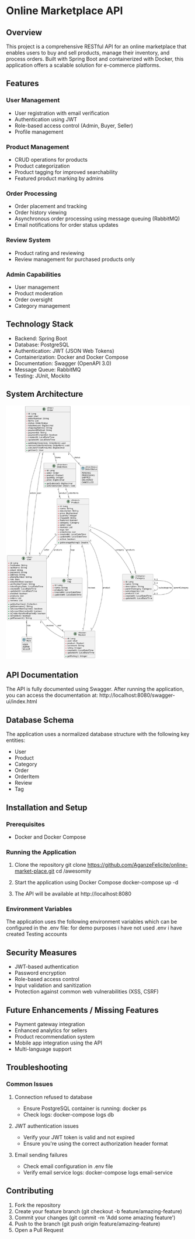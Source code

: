 # Online Marketplace API

## Overview
This project is a comprehensive RESTful API for an online marketplace that enables users to buy and sell products, manage their inventory, and process orders. Built with Spring Boot and containerized with Docker, this application offers a scalable solution for e-commerce platforms.

## Features

### User Management
- User registration with email verification
- Authentication using JWT
- Role-based access control (Admin, Buyer, Seller)
- Profile management

### Product Management
- CRUD operations for products
- Product categorization
- Product tagging for improved searchability
- Featured product marking by admins

### Order Processing
- Order placement and tracking
- Order history viewing
- Asynchronous order processing using message queuing (RabbitMQ)
- Email notifications for order status updates

### Review System
- Product rating and reviewing
- Review management for purchased products only

### Admin Capabilities
- User management
- Product moderation
- Order oversight
- Category management

## Technology Stack

- Backend: Spring Boot
- Database: PostgreSQL
- Authentication: JWT (JSON Web Tokens)
- Containerization: Docker and Docker Compose
- Documentation: Swagger (OpenAPI 3.0)
- Message Queue: RabbitMQ
- Testing: JUnit, Mockito

## System Architecture
![App Screenshot](https://github.com/AganzeFelicite/online-market-place/blob/main/awesomity/UML.png)


## API Documentation

The API is fully documented using Swagger. After running the application, you can access the documentation at:
http://localhost:8080/swagger-ui/index.html

## Database Schema

The application uses a normalized database structure with the following key entities:
- User
- Product
- Category
- Order
- OrderItem
- Review
- Tag

## Installation and Setup

### Prerequisites
- Docker and Docker Compose

### Running the Application

1. Clone the repository
git clone https://github.com/AganzeFelicite/online-market-place.git
cd /awesomity

2. Start the application using Docker Compose
docker-compose up -d

3. The API will be available at http://localhost:8080

### Environment Variables
The application uses the following environment variables which can be configured in the .env file: for demo purposes i have not used .env i have created Testing accounts 



## Security Measures

- JWT-based authentication
- Password encryption
- Role-based access control
- Input validation and sanitization
- Protection against common web vulnerabilities (XSS, CSRF)

##  Future Enhancements / Missing Features

- Payment gateway integration
- Enhanced analytics for sellers
- Product recommendation system
- Mobile app integration using the API
- Multi-language support

## Troubleshooting

### Common Issues

1. Connection refused to database
   - Ensure PostgreSQL container is running: docker ps
   - Check logs: docker-compose logs db

2. JWT authentication issues
   - Verify your JWT token is valid and not expired
   - Ensure you're using the correct authorization header format

3. Email sending failures
   - Check email configuration in .env file
   - Verify email service logs: docker-compose logs email-service

## Contributing

1. Fork the repository
2. Create your feature branch (git checkout -b feature/amazing-feature)
3. Commit your changes (git commit -m 'Add some amazing feature')
4. Push to the branch (git push origin feature/amazing-feature)
5. Open a Pull Request


